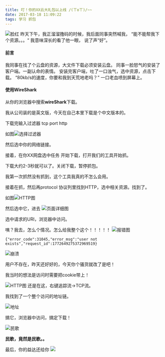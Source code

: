 ```yaml
---
title: 叮！你的XX云大礼包以上线 /(ㄒoㄒ)/~~
date: 2017-03-18 11:09:22
tags: 学习 抓包
---
```


![脸红](http://cgewx.img48.wal8.com/img48/565731_20170206100721/148980140368.jpg)
昨天下午，我正溜溜撸码的时候，我后面同事突然喊我，
“能不能帮我下个资源。。。“
我意味深长的看了他一眼，
说了声“好”。
<!--more--><!--more-->

#### 前言

我同事在找了个云盘的资源，大文件下载必须安装云盘。
同事一脸怒气的安装了客户端。一副认命的表情。
安装完客户端，吐了一口浊气，选中资源，点击下载。
“80kb/s的速度，你要和我到天荒地老吗？”
一口老血喷到屏幕上。

#### 使用WireShark

从你的浏览器中搜索<strong>wireShark</strong>下载。

我从公司装的是英文版，今天在自己本里下载是个中文版本的。

下载完输入过滤器 tcp  port http

如图![选择过滤器](http://cgewx.img48.wal8.com/img48/565731_20170206100721/148980463273.png)

然后选中你的网络链接。

接着，在你XX网盘选中任务 开始下载，打开我们的工具开始抓。

下载大约2-3秒就可以了。关闭下载，暂停抓包。

我第一次抓然没有抓到，这个工具我真的不怎么会用。

接着在抓，然后再protocol 协议列里找到HTTP，选中相关资源。找到了。

如图![HTTP图](http://cgewx.img48.wal8.com/img48/565731_20170206100721/148980463394.png)

然后选中它，进去
![页面详细图](http://cgewx.img48.wal8.com/img48/565731_20170206100721/148980463312.png)

选中请求的URI，浏览器中访问。

咦？我去，怎么个情况。怎么给我整个这个！！！！！
![报错图](http://cgewx.img48.wal8.com/img48/565731_20170206100721/148980463337.png)

```
{"error_code":31045,"error_msg":"user not exists","request_id":1772649275372969519}
```

![崩溃](http://ww4.sinaimg.cn/bmiddle/6af89bc8gw1f8r9dxd3cnj20j60kmt9p.jpg)

用户不存在，昨天还好好的，今天你个骚货就改了是吧！

我当时的想法是访问时需要把cookie带上！

![HTTP图](http://cgewx.img48.wal8.com/img48/565731_20170206100721/148980463394.png)
还是在这，右键追踪流->TCP流。

我找到了一个整个访问的地址链。

![地址](http://cgewx.img48.wal8.com/img48/565731_20170206100721/148980463371.png)

搞它，浏览器中访问，搞定下载！

![民歌](http://cgewx.img48.wal8.com/img48/565731_20170206100721/14898060167.png)

<strong>民歌，竟然是民歌。。</strong>

最后，你的益达还给你
![](http://ww3.sinaimg.cn/bmiddle/9150e4e5gw1fbg1yrtcu4j20mp0qoq46.jpg)
